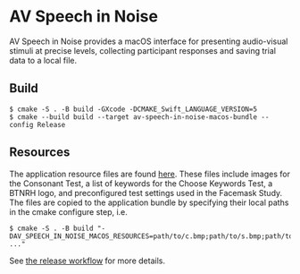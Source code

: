 # AV Speech in Noise
AV Speech in Noise provides a macOS interface for presenting audio-visual stimuli at precise levels, collecting participant responses and saving trial data to a local file.

## Build
```
$ cmake -S . -B build -GXcode -DCMAKE_Swift_LANGUAGE_VERSION=5
$ cmake --build build --target av-speech-in-noise-macos-bundle --config Release
```

## Resources
The application resource files are found [here](https://osf.io/r6ceh/). These files include images for the Consonant Test, a list of keywords for the Choose Keywords Test, a BTNRH logo, and preconfigured test settings used in the Facemask Study. The files are copied to the application bundle by specifying their local paths in the cmake configure step, i.e.
```
$ cmake -S . -B build "-DAV_SPEECH_IN_NOISE_MACOS_RESOURCES=path/to/c.bmp;path/to/s.bmp;path/to/t.bmp; ..."
```
See [the release workflow](.github/workflows/create-release.yml) for more details.
